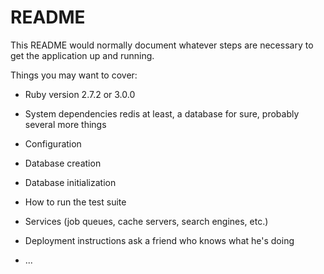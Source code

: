 # README

This README would normally document whatever steps are necessary to get the
application up and running.

Things you may want to cover:

* Ruby version
2.7.2 or 3.0.0

* System dependencies
redis at least, a database for sure, probably several more things

* Configuration

* Database creation

* Database initialization

* How to run the test suite

* Services (job queues, cache servers, search engines, etc.)

* Deployment instructions
ask a friend who knows what he's doing

* ...

